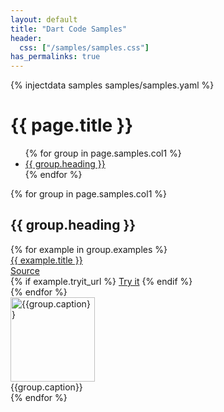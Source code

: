 ```yaml
---
layout: default
title: "Dart Code Samples"
header:
  css: ["/samples/samples.css"]
has_permalinks: true
---
```

{% injectdata samples samples/samples.yaml %}
  <h1> {{ page.title }} </h1>
<div class="row-fluid">
<div class="span3">
  <ul id="samples-toc">
  {% for group in page.samples.col1 %}
    <li><a href="#{{group.anchor}}">{{ group.heading }}</a></li>
  {% endfor %}
  </ul>
</div>

<div class="span9" >
  <div class="row-fluid">
    {% for group in page.samples.col1 %}
      <h2 class="group-heading"><a id="{{group.anchor}}">{{ group.heading }}</a></h2>
      <div class="row-fluid">
        <div class="span9">
          {% for example in group.examples %}
            <div class="row-fluid example">
              <div class="span6">
                <div class="title"><a href="{{ example.explanation_url }}">{{ example.title }}</a></div>
              </div>
              <div class="span3">
                <div class="link"><a href="{{ example.source_url }}">Source</a></div>
              </div>
              <div class="span3">
                {% if example.tryit_url %}
                  <a href="{{ example.tryit_url }}">Try it</a>
                {% endif %}
              </div>
            </div>
          {% endfor %}
        </div>
        <div class="span3">
          <div class="screenshot-container">
            <a href="{{group.link}}">
              <img width="135" class="screenshot"
                  alt="{{group.caption}}"
                  src="imgs/{{group.screenshot}}">
            </a>
          </div>
          <div class="caption">{{group.caption}}</div>
        </div>
      </div>
    {% endfor %}
  </div>
</div>
